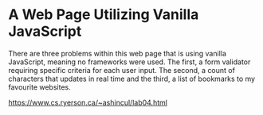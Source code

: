 # A Web Page Utilizing Vanilla JavaScript

There are three problems within this web page that is using vanilla JavaScript, meaning no frameworks were used. The first, a form validator requiring specific criteria for each user input. The second, a count of characters that updates in real time and the third, a list of bookmarks to my favourite websites.

https://www.cs.ryerson.ca/~ashincul/lab04.html
